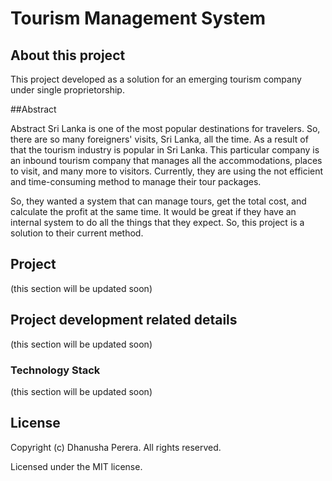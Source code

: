 # Tourism Management System

## About this project

This project developed as a solution for an emerging tourism company under single proprietorship. 

##Abstract 

Abstract
Sri Lanka is one of the most popular destinations for travelers. 
So, there are so many foreigners' visits, Sri Lanka, all the time. 
As a result of that the tourism industry is popular in Sri Lanka. 
This particular company is an inbound tourism company that manages all the accommodations,
places to visit, and many more to visitors.
Currently, they are using the not efficient and time-consuming method to manage their tour packages. 
 
So, they wanted a system that can manage tours, get the total cost, and calculate the profit at the same time. 
It would be great if they have an internal system to do all the things that they expect. 
So, this project is a solution to their current method.

## Project

(this section will be updated soon)

## Project development related details

(this section will be updated soon)

### Technology Stack

(this section will be updated soon)


## License
Copyright (c) Dhanusha Perera. All rights reserved.

Licensed under the MIT license.
